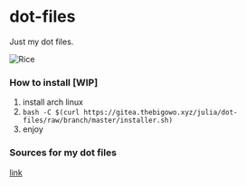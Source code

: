 # dot-files
Just my dot files.

![Rice](https://gitea.thebigowo.xyz/julia/dot-files/raw/branch/master/rice.png)

### How to install [WIP]
 1. install arch linux
 2. `bash -C $(curl https://gitea.thebigowo.xyz/julia/dot-files/raw/branch/master/installer.sh)`
 3. enjoy

### Sources for my dot files
[link](https://gitea.thebigowo.xyz/julia/dot-files/src/branch/master/SOURCES.md)
